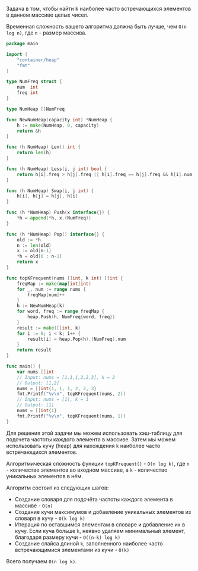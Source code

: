 Задача в том, чтобы найти k наиболее часто встречающихся элементов в данном массиве целых чисел.

Временная сложность вашего алгоритма должна быть лучше, чем `O(n log n)`, где `n` - размер массива.

```go
package main

import (
	"container/heap"
	"fmt"
)

type NumFreq struct {
	num  int
	freq int
}

type NumHeap []NumFreq

func NewNumHeap(capacity int) *NumHeap {
	h := make(NumHeap, 0, capacity)
	return &h
}

func (h NumHeap) Len() int {
	return len(h)
}

func (h NumHeap) Less(i, j int) bool {
	return h[i].freq > h[j].freq || h[i].freq == h[j].freq && h[i].num > h[j].num
}

func (h NumHeap) Swap(i, j int) {
	h[i], h[j] = h[j], h[i]
}

func (h *NumHeap) Push(x interface{}) {
	*h = append(*h, x.(NumFreq))
}

func (h *NumHeap) Pop() interface{} {
	old := *h
	n := len(old)
	x := old[n-1]
	*h = old[0 : n-1]
	return x
}

func topKFrequent(nums []int, k int) []int {
	freqMap := make(map[int]int)
	for _, num := range nums {
		freqMap[num]++
	}
	h := NewNumHeap(k)
	for word, freq := range freqMap {
		heap.Push(h, NumFreq{word, freq})
	}
	result := make([]int, k)
	for i := 0; i < k; i++ {
		result[i] = heap.Pop(h).(NumFreq).num
	}
	return result
}

func main() {
	var nums []int
	// Input: nums = [1,1,1,2,2,3], k = 2
	// Output: [1,2]
	nums = []int{1, 1, 1, 2, 2, 3}
	fmt.Printf("%v\n", topKFrequent(nums, 2))
	// Input: nums = [1], k = 1
	// Output: [1]
	nums = []int{1}
	fmt.Printf("%v\n", topKFrequent(nums, 1))
}
```

Для решения этой задачи мы можем использовать хэш-таблицу для подсчета частоты каждого элемента в массиве. Затем мы можем использовать кучу (heap) для нахождения `k` наиболее часто встречающихся элементов.

Алгоритмическая сложность функции `topKFrequent()` - `O(n log k)`, где `n` - количество элементов во входном массиве, а `k` - количество уникальных элементов в нём.

Алгоритм состоит из следующих шагов:

- Создание словаря для подсчёта частоты каждого элемента в массиве - `O(n)`
- Создание кучи максимумов и добавление уникальных элементов из словаря в кучу - `O(k log k)`
- Итерация по оставшимся элементам в словаре и добавление их в кучу. Если куча больше `k`, неявно удаляем минимальный элемент, благодаря размеру кучи - `O((n-k) log k)`
- Создание слайса длиной `k`, заполненного наиболее часто встречающимися элементами из кучи - `O(k)`

Всего получаем `O(n log k)`.
